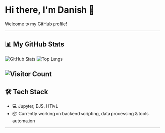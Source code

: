 # Hi there, I'm Danish 👋

Welcome to my GitHub profile!

---

## 📊 My GitHub Stats

![GitHub Stats](https://github-readme-stats.vercel.app/api?username=imnotdanish05&show_icons=true&hide_title=true&include_all_commits=true&hide=prs,issues,contribs&theme=tokyonight&border_radius=12)
![Top Langs](https://github-readme-stats.vercel.app/api/top-langs/?username=imnotdanish05&layout=compact&theme=tokyonight&border_radius=12&langs_count=6)

![Visitor Count](https://profile-counter.glitch.me/imnotdanish05/count.svg)
---

## 🛠️ Tech Stack

- 💻 Jupyter, EJS, HTML
- 📦 Currently working on backend scripting, data processing & tools automation

---

